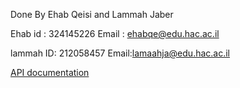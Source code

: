 <p>Done By Ehab Qeisi and Lammah Jaber</p>

Ehab id : 324145226
Email : ehabqe@edu.hac.ac.il

lammah ID: 212058457
Email:lamaahja@edu.hac.ac.il

<a href=”doc/index.html”>API documentation</a>